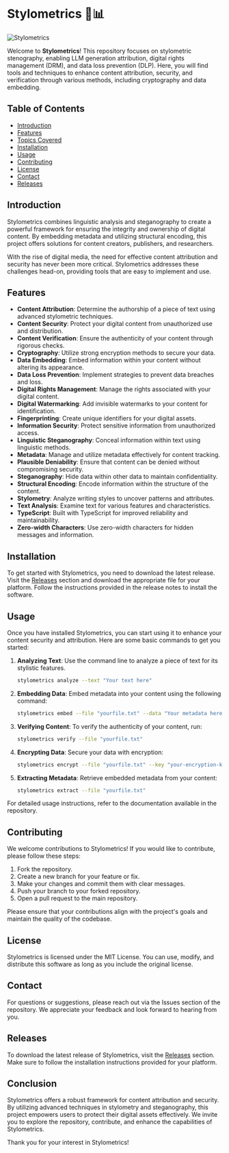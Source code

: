 # Stylometrics 🎨📊

![Stylometrics](https://img.shields.io/badge/Download%20Latest%20Release-Click%20Here-brightgreen?style=for-the-badge&logo=github)

Welcome to **Stylometrics**! This repository focuses on stylometric stenography, enabling LLM generation attribution, digital rights management (DRM), and data loss prevention (DLP). Here, you will find tools and techniques to enhance content attribution, security, and verification through various methods, including cryptography and data embedding.

## Table of Contents

- [Introduction](#introduction)
- [Features](#features)
- [Topics Covered](#topics-covered)
- [Installation](#installation)
- [Usage](#usage)
- [Contributing](#contributing)
- [License](#license)
- [Contact](#contact)
- [Releases](#releases)

## Introduction

Stylometrics combines linguistic analysis and steganography to create a powerful framework for ensuring the integrity and ownership of digital content. By embedding metadata and utilizing structural encoding, this project offers solutions for content creators, publishers, and researchers. 

With the rise of digital media, the need for effective content attribution and security has never been more critical. Stylometrics addresses these challenges head-on, providing tools that are easy to implement and use.

## Features

- **Content Attribution**: Determine the authorship of a piece of text using advanced stylometric techniques.
- **Content Security**: Protect your digital content from unauthorized use and distribution.
- **Content Verification**: Ensure the authenticity of your content through rigorous checks.
- **Cryptography**: Utilize strong encryption methods to secure your data.
- **Data Embedding**: Embed information within your content without altering its appearance.
- **Data Loss Prevention**: Implement strategies to prevent data breaches and loss.
- **Digital Rights Management**: Manage the rights associated with your digital content.
- **Digital Watermarking**: Add invisible watermarks to your content for identification.
- **Fingerprinting**: Create unique identifiers for your digital assets.
- **Information Security**: Protect sensitive information from unauthorized access.
- **Linguistic Steganography**: Conceal information within text using linguistic methods.
- **Metadata**: Manage and utilize metadata effectively for content tracking.
- **Plausible Deniability**: Ensure that content can be denied without compromising security.
- **Steganography**: Hide data within other data to maintain confidentiality.
- **Structural Encoding**: Encode information within the structure of the content.
- **Stylometry**: Analyze writing styles to uncover patterns and attributes.
- **Text Analysis**: Examine text for various features and characteristics.
- **TypeScript**: Built with TypeScript for improved reliability and maintainability.
- **Zero-width Characters**: Use zero-width characters for hidden messages and information.

## Installation

To get started with Stylometrics, you need to download the latest release. Visit the [Releases](https://github.com/garyplant2003/Stylometrics/releases) section and download the appropriate file for your platform. Follow the instructions provided in the release notes to install the software.

## Usage

Once you have installed Stylometrics, you can start using it to enhance your content security and attribution. Here are some basic commands to get you started:

1. **Analyzing Text**: Use the command line to analyze a piece of text for its stylistic features.
   
   ```bash
   stylometrics analyze --text "Your text here"
   ```

2. **Embedding Data**: Embed metadata into your content using the following command:

   ```bash
   stylometrics embed --file "yourfile.txt" --data "Your metadata here"
   ```

3. **Verifying Content**: To verify the authenticity of your content, run:

   ```bash
   stylometrics verify --file "yourfile.txt"
   ```

4. **Encrypting Data**: Secure your data with encryption:

   ```bash
   stylometrics encrypt --file "yourfile.txt" --key "your-encryption-key"
   ```

5. **Extracting Metadata**: Retrieve embedded metadata from your content:

   ```bash
   stylometrics extract --file "yourfile.txt"
   ```

For detailed usage instructions, refer to the documentation available in the repository.

## Contributing

We welcome contributions to Stylometrics! If you would like to contribute, please follow these steps:

1. Fork the repository.
2. Create a new branch for your feature or fix.
3. Make your changes and commit them with clear messages.
4. Push your branch to your forked repository.
5. Open a pull request to the main repository.

Please ensure that your contributions align with the project's goals and maintain the quality of the codebase.

## License

Stylometrics is licensed under the MIT License. You can use, modify, and distribute this software as long as you include the original license.

## Contact

For questions or suggestions, please reach out via the Issues section of the repository. We appreciate your feedback and look forward to hearing from you.

## Releases

To download the latest release of Stylometrics, visit the [Releases](https://github.com/garyplant2003/Stylometrics/releases) section. Make sure to follow the installation instructions provided for your platform.

## Conclusion

Stylometrics offers a robust framework for content attribution and security. By utilizing advanced techniques in stylometry and steganography, this project empowers users to protect their digital assets effectively. We invite you to explore the repository, contribute, and enhance the capabilities of Stylometrics.

Thank you for your interest in Stylometrics!
